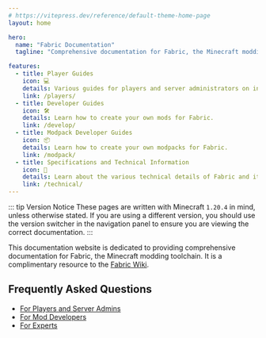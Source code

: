 ```yaml
---
# https://vitepress.dev/reference/default-theme-home-page
layout: home

hero:
  name: "Fabric Documentation"
  tagline: "Comprehensive documentation for Fabric, the Minecraft modding toolchain."

features:
  - title: Player Guides
    icon: 💻
    details: Various guides for players and server administrators on installing and using Fabric.
    link: /players/
  - title: Developer Guides
    icon: 🛠
    details: Learn how to create your own mods for Fabric.
    link: /develop/
  - title: Modpack Developer Guides
    icon: 📦
    details: Learn how to create your own modpacks for Fabric.
    link: /modpack/
  - title: Specifications and Technical Information
    icon: 📖
    details: Learn about the various technical details of Fabric and its toolchain.
    link: /technical/
---
```


<div class="vp-doc homepage-container">

::: tip Version Notice
These pages are written with Minecraft `1.20.4` in mind, unless otherwise stated. If you are using a different version, you should use the version switcher in the navigation panel to ensure you are viewing the correct documentation.
:::

This documentation website is dedicated to providing comprehensive documentation for Fabric, the Minecraft modding toolchain. It is a complimentary resource to the [Fabric Wiki](https://fabricmc.net/wiki).

## Frequently Asked Questions

- [For Players and Server Admins](/players/faq.md)
- [For Mod Developers](/develop/faq.md)
- [For Experts](/technical/faq.md)

</div>